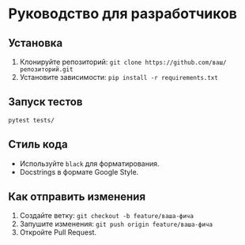 # Руководство для разработчиков

## Установка
1. Клонируйте репозиторий: `git clone https://github.com/ваш/репозиторий.git`
2. Установите зависимости: `pip install -r requirements.txt`

## Запуск тестов
`pytest tests/`

## Стиль кода
- Используйте `black` для форматирования.
- Docstrings в формате Google Style.

## Как отправить изменения
1. Создайте ветку: `git checkout -b feature/ваша-фича`
2. Запушите изменения: `git push origin feature/ваша-фича`
3. Откройте Pull Request.
